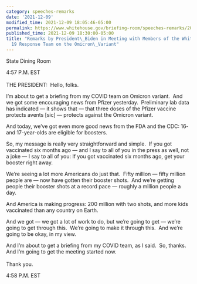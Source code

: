 ```yaml
---
category: speeches-remarks
date: '2021-12-09'
modified_time: 2021-12-09 18:05:46-05:00
permalink: https://www.whitehouse.gov/briefing-room/speeches-remarks/2021/12/09/remarks-by-president-biden-in-meeting-with-members-of-the-white-house-covid-19-response-team-on-the-omicron-variant/
published_time: 2021-12-09 18:30:00-05:00
title: "Remarks by President\_Biden in Meeting with Members of the White\_House COVID-\u2060\
  19 Response Team on the Omicron\_Variant"
---
```

 
State Dining Room

4:57 P.M. EST  
   
THE PRESIDENT:  Hello, folks. 

I’m about to get a briefing from my COVID team on Omicron variant.  And
we got some encouraging news from Pfizer yesterday.  Preliminary lab
data has indicated — it shows that — that three doses of the Pfizer
vaccine protects avents \[sic\] — protects against the Omicron variant.

And today, we’ve got even more good news from the FDA and the CDC: 16-
and 17-year-olds are eligible for boosters.

So, my message is really very straightforward and simple.  If you got
vaccinated six months ago — and I say to all of you in the press as
well, not a joke — I say to all of you: If you got vaccinated six months
ago, get your booster right away.

We’re seeing a lot more Americans do just that.  Fifty million — fifty
million people are — now have gotten their booster shots.  And we’re
getting people their booster shots at a record pace — roughly a million
people a day.

And America is making progress: 200 million with two shots, and more
kids vaccinated than any country on Earth.

And we got — we got a lot of work to do, but we’re going to get — we’re
going to get through this.  We’re going to make it through this.  And
we’re going to be okay, in my view.

And I’m about to get a briefing from my COVID team, as I said.  So,
thanks.  And I’m going to get the meeting started now.   
   
Thank you.

4:58 P.M. EST
